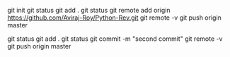 git init
git status
git add .
git status
git remote add origin https://github.com/Aviraj-Roy/Python-Rev.git
git remote -v
git push origin master

git status
git add .
git status
git commit -m "second commit"
git remote -v
git push origin master
